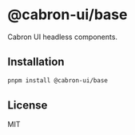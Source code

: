 # @cabron-ui/base

Cabron UI headless components.

## Installation

```bash
pnpm install @cabron-ui/base
```

## License

MIT
